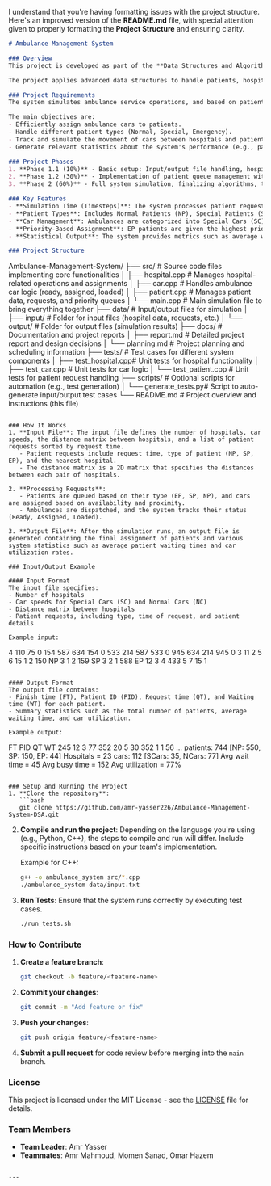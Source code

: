 I understand that you're having formatting issues with the project structure. Here's an improved version of the **README.md** file, with special attention given to properly formatting the **Project Structure** and ensuring clarity.

```markdown
# Ambulance Management System

### Overview
This project is developed as part of the **Data Structures and Algorithms** course at Zewail City of Science and Technology. The goal is to build a centralized system for managing ambulance services across multiple hospitals, simulating ambulance allocation based on real-time patient requests, and optimizing the system's overall performance.

The project applies advanced data structures to handle patients, hospitals, and ambulance car management efficiently.

### Project Requirements
The system simulates ambulance service operations, and based on patient requests, assigns ambulances to handle those requests while considering various factors such as patient severity, car types, and distances between hospitals.

The main objectives are:
- Efficiently assign ambulance cars to patients.
- Handle different patient types (Normal, Special, Emergency).
- Track and simulate the movement of cars between hospitals and patients.
- Generate relevant statistics about the system's performance (e.g., patient waiting time, average utilization of cars).

### Project Phases
1. **Phase 1.1 (10%)** - Basic setup: Input/output file handling, hospital distance matrix, and initial car management.
2. **Phase 1.2 (30%)** - Implementation of patient queue management with priority and car assignment based on requests.
3. **Phase 2 (60%)** - Full system simulation, finalizing algorithms, testing, and output generation.

### Key Features
- **Simulation Time (Timesteps)**: The system processes patient requests and car assignments in steps, with each step representing a unit of time.
- **Patient Types**: Includes Normal Patients (NP), Special Patients (SP), and Emergency Patients (EP), each with different levels of urgency.
- **Car Management**: Ambulances are categorized into Special Cars (SC) for special needs and Normal Cars (NC) for regular patients.
- **Priority-Based Assignment**: EP patients are given the highest priority, followed by SP and NP, with assignments optimized based on availability and distance.
- **Statistical Output**: The system provides metrics such as average waiting times, average car utilization, and total patient processing time.

### Project Structure
```
Ambulance-Management-System/
├── src/                 # Source code files implementing core functionalities
│   ├── hospital.cpp     # Manages hospital-related operations and assignments
│   ├── car.cpp          # Handles ambulance car logic (ready, assigned, loaded)
│   ├── patient.cpp      # Manages patient data, requests, and priority queues
│   └── main.cpp         # Main simulation file to bring everything together
├── data/                # Input/output files for simulation
│   ├── input/           # Folder for input files (hospital data, requests, etc.)
│   └── output/          # Folder for output files (simulation results)
├── docs/                # Documentation and project reports
│   ├── report.md        # Detailed project report and design decisions
│   └── planning.md      # Project planning and scheduling information
├── tests/               # Test cases for different system components
│   ├── test_hospital.cpp# Unit tests for hospital functionality
│   ├── test_car.cpp     # Unit tests for car logic
│   └── test_patient.cpp # Unit tests for patient request handling
├── scripts/             # Optional scripts for automation (e.g., test generation)
│   └── generate_tests.py# Script to auto-generate input/output test cases
└── README.md            # Project overview and instructions (this file)
```

### How It Works
1. **Input File**: The input file defines the number of hospitals, car speeds, the distance matrix between hospitals, and a list of patient requests sorted by request time.
   - Patient requests include request time, type of patient (NP, SP, EP), and the nearest hospital.
   - The distance matrix is a 2D matrix that specifies the distances between each pair of hospitals.
   
2. **Processing Requests**:
   - Patients are queued based on their type (EP, SP, NP), and cars are assigned based on availability and proximity.
   - Ambulances are dispatched, and the system tracks their status (Ready, Assigned, Loaded).
   
3. **Output File**: After the simulation runs, an output file is generated containing the final assignment of patients and various system statistics such as average patient waiting times and car utilization rates.

### Input/Output Example

#### Input Format
The input file specifies:
- Number of hospitals
- Car speeds for Special Cars (SC) and Normal Cars (NC)
- Distance matrix between hospitals
- Patient requests, including type, time of request, and patient details

Example input:

```
4
110 75
0 154 587 634
154 0 533 214
587 533 0 945
634 214 945 0
3 11
2 5
6 15
1 2
150
NP 3 1 2 159
SP 3 2 1 588
EP 12 3 4 433 5
7
15 1
```

#### Output Format
The output file contains:
- Finish time (FT), Patient ID (PID), Request time (QT), and Waiting time (WT) for each patient.
- Summary statistics such as the total number of patients, average waiting time, and car utilization.

Example output:

```
FT PID QT WT
245 12 3 77
352 20 5 30
352 1 1 56
...
patients: 744 [NP: 550, SP: 150, EP: 44]
Hospitals = 23
cars: 112 [SCars: 35, NCars: 77]
Avg wait time = 45
Avg busy time = 152
Avg utilization = 77%
```

### Setup and Running the Project
1. **Clone the repository**:
   ```bash
   git clone https://github.com/amr-yasser226/Ambulance-Management-System-DSA.git
   ```

2. **Compile and run the project**:
   Depending on the language you're using (e.g., Python, C++), the steps to compile and run will differ. Include specific instructions based on your team's implementation.

   Example for C++:
   ```bash
   g++ -o ambulance_system src/*.cpp
   ./ambulance_system data/input.txt
   ```

3. **Run Tests**:
   Ensure that the system runs correctly by executing test cases.
   ```bash
   ./run_tests.sh
   ```

### How to Contribute
1. **Create a feature branch**:
   ```bash
   git checkout -b feature/<feature-name>
   ```

2. **Commit your changes**:
   ```bash
   git commit -m "Add feature or fix"
   ```

3. **Push your changes**:
   ```bash
   git push origin feature/<feature-name>
   ```

4. **Submit a pull request** for code review before merging into the `main` branch.

### License
This project is licensed under the MIT License - see the [LICENSE](LICENSE) file for details.

### Team Members
- **Team Leader**: Amr Yasser
- **Teammates**: Amr Mahmoud, Momen Sanad, Omar Hazem
```

---

